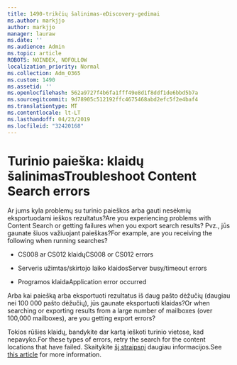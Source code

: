 ```yaml
---
title: 1490-trikčių šalinimas-eDiscovery-gedimai
ms.author: markjjo
author: markjjo
manager: lauraw
ms.date: ''
ms.audience: Admin
ms.topic: article
ROBOTS: NOINDEX, NOFOLLOW
localization_priority: Normal
ms.collection: Adm_O365
ms.custom: 1490
ms.assetid: ''
ms.openlocfilehash: 562a9727f4b6fa1fff49e8d1f8ddf1de6bbd5b7a
ms.sourcegitcommit: 9d78905c512192ffc4675468abd2efc5f2e4baf4
ms.translationtype: MT
ms.contentlocale: lt-LT
ms.lasthandoff: 04/23/2019
ms.locfileid: "32420168"
---
```

# <a name="troubleshoot-content-search-errors"></a><span data-ttu-id="1503d-102">Turinio paieška: klaidų šalinimas</span><span class="sxs-lookup"><span data-stu-id="1503d-102">Troubleshoot Content Search errors</span></span>

<span data-ttu-id="1503d-103">Ar jums kyla problemų su turinio paieškos arba gauti nesėkmių eksportuodami ieškos rezultatus?</span><span class="sxs-lookup"><span data-stu-id="1503d-103">Are you experiencing problems with Content Search or getting failures when you export search results?</span></span>
<span data-ttu-id="1503d-104">Pvz., jūs gaunate šiuos važiuojant paieškas?</span><span class="sxs-lookup"><span data-stu-id="1503d-104">For example, are you receiving the following when running searches?</span></span>

- <span data-ttu-id="1503d-105">CS008 ar CS012 klaidų</span><span class="sxs-lookup"><span data-stu-id="1503d-105">CS008 or CS012 errors</span></span>

- <span data-ttu-id="1503d-106">Serveris užimtas/skirtojo laiko klaidos</span><span class="sxs-lookup"><span data-stu-id="1503d-106">Server busy/timeout errors</span></span>

- <span data-ttu-id="1503d-107">Programos klaida</span><span class="sxs-lookup"><span data-stu-id="1503d-107">Application error occurred</span></span>

<span data-ttu-id="1503d-108">Arba kai paiešką arba eksportuoti rezultatus iš daug pašto dėžučių (daugiau nei 100 000 pašto dėžučių), jūs gaunate eksportuoti klaidas?</span><span class="sxs-lookup"><span data-stu-id="1503d-108">Or when searching or exporting results from a large number of mailboxes (over 100,000 mailboxes), are you getting export errors?</span></span>

<span data-ttu-id="1503d-109">Tokios rūšies klaidų, bandykite dar kartą ieškoti turinio vietose, kad nepavyko.</span><span class="sxs-lookup"><span data-stu-id="1503d-109">For these types of errors, retry the search for the content locations that have failed.</span></span> <span data-ttu-id="1503d-110">Skaitykite [šį straipsnį](https://docs.microsoft.com/office365/securitycompliance/retry-failed-content-search) daugiau informacijos.</span><span class="sxs-lookup"><span data-stu-id="1503d-110">See  [this article](https://docs.microsoft.com/office365/securitycompliance/retry-failed-content-search) for more information.</span></span>
